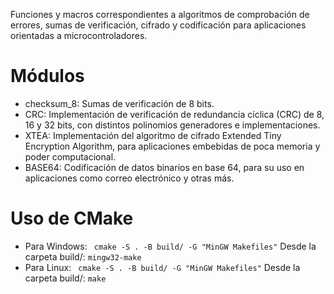 Funciones y macros correspondientes a algoritmos de comprobación de errores, sumas de verificación, cifrado y codificación para aplicaciones orientadas a microcontroladores.

# Módulos

* checksum_8: Sumas de verificación de 8 bits.
* CRC: Implementación de verificación de redundancia cíclica (CRC) de 8, 16 y 32 bits, con distintos polinomios generadores e implementaciones.
* XTEA: Implementación del algoritmo de cifrado Extended Tiny Encryption Algorithm, para aplicaciones embebidas de poca memoria y poder computacional.
* BASE64: Codificación de datos binarios en base 64, para su uso en aplicaciones como correo electrónico y otras más.

# Uso de CMake
* Para Windows:
``` cmake -S . -B build/ -G "MinGW Makefiles"```
Desde la carpeta build/: ``` mingw32-make ```
* Para Linux:
``` cmake -S . -B build/ -G "MinGW Makefiles"```
Desde la carpeta build/: ``` make ```